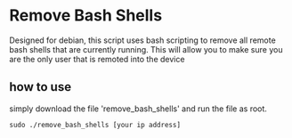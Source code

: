# Remove Bash Shells

Designed for debian, this script uses bash scripting to remove all remote bash shells that are currently running. This will allow you to make sure you are the only user that is remoted into the device 

## how to use
simply download the file 'remove_bash_shells' and run the file as root.

    sudo ./remove_bash_shells [your ip address]


